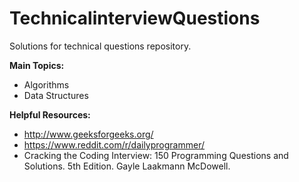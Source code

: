 # TechnicalinterviewQuestions
Solutions for technical questions repository.


**Main Topics:**

- Algorithms
- Data Structures

**Helpful Resources:**
- http://www.geeksforgeeks.org/
- https://www.reddit.com/r/dailyprogrammer/
- Cracking the Coding Interview: 150 Programming Questions and Solutions. 5th Edition. Gayle Laakmann McDowell.
